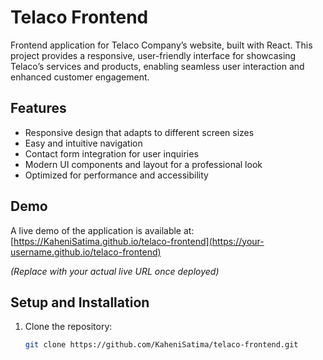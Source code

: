 # Telaco Frontend

Frontend application for Telaco Company’s website, built with React. This project provides a responsive, user-friendly interface for showcasing Telaco’s services and products, enabling seamless user interaction and enhanced customer engagement.

## Features

- Responsive design that adapts to different screen sizes
- Easy and intuitive navigation
- Contact form integration for user inquiries
- Modern UI components and layout for a professional look
- Optimized for performance and accessibility

## Demo

A live demo of the application is available at:  
[https://KaheniSatima.github.io/telaco-frontend](https://your-username.github.io/telaco-frontend)

*(Replace with your actual live URL once deployed)*

## Setup and Installation

1. Clone the repository:  
   ```bash
   git clone https://github.com/KaheniSatima/telaco-frontend.git
